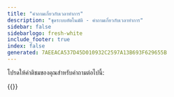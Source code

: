```yaml
---
title: "คําถามเกี่ยวกับเวลาทําการ"
description: "ชุดระบบอัตโนมัติ - คําถามเกี่ยวกับเวลาทําการ"
sidebar: false
sidebarlogo: fresh-white
include_footer: true
index: false
generated: 7AEEACA537D45D010932C2597A13B693F629655B
---
```


โปรดให้คําติชมของคุณสําหรับคําถามต่อไปนี้:

{{<questions showNavigationButtons="false" locale="th">}}
